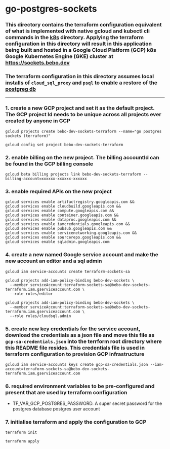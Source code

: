 # go-postgres-sockets

### This directory contains the terraform configuration equivalent of what is implemented with native gcloud and kubectl cli commands in the [k8s](https://github.com/bebo-dot-dev/go-postgres-sockets/tree/main/cmd/go-postgres-sockets/k8s) directory. Applying the terraform configuration in this directory will result in this application being built and hosted in a Google Cloud Platform (GCP) k8s Google Kubernetes Engine (GKE) cluster at https://sockets.bebo.dev

### The terraform configuration in this directory assumes local installs of `cloud_sql_proxy` and `psql` to enable a restore of the [postgreg db](https://github.com/bebo-dot-dev/go-postgres-sockets/blob/main/postgres/notifications_db_backup.sql)
---
### 1. create a new GCP project and set it as the default project. The GCP project Id needs to be unique across all projects ever created by anyone in GCP
```
gcloud projects create bebo-dev-sockets-terraform --name="go postgres sockets (terraform)"

gcloud config set project bebo-dev-sockets-terraform
```
### 2. enable billing on the new project. The billing accountId can be found in the GCP billing console
```
gcloud beta billing projects link bebo-dev-sockets-terraform --billing-account=xxxxxx-xxxxxx-xxxxxx
```
### 3. enable required APIs on the new project
```
gcloud services enable artifactregistry.googleapis.com &&
gcloud services enable cloudbuild.googleapis.com &&
gcloud services enable compute.googleapis.com &&
gcloud services enable container.googleapis.com &&
gcloud services enable dataproc.googleapis.com &&
gcloud services enable iamcredentials.googleapis.com &&
gcloud services enable pubsub.googleapis.com &&
gcloud services enable servicenetworking.googleapis.com &&
gcloud services enable sourcerepo.googleapis.com &&
gcloud services enable sqladmin.googleapis.com
```
### 4. create a new named Google service account and make the new account an editor and a sql admin
```
gcloud iam service-accounts create terraform-sockets-sa

gcloud projects add-iam-policy-binding bebo-dev-sockets \
  --member serviceAccount:terraform-sockets-sa@bebo-dev-sockets-terraform.iam.gserviceaccount.com \
  --role roles/editor

gcloud projects add-iam-policy-binding bebo-dev-sockets \
  --member serviceAccount:terraform-sockets-sa@bebo-dev-sockets-terraform.iam.gserviceaccount.com \
  --role roles/cloudsql.admin
```
### 5. create new key credentials for the service account, download the credentials as a json file and move this file as `gcp-sa-credentials.json` into the terrform root directory where this README file resides. This credentials file is used in terraform configuration to provision GCP infrastructure
```
gcloud iam service-accounts keys create gcp-sa-credentials.json --iam-account=terraform-sockets-sa@bebo-dev-sockets-terraform.iam.gserviceaccount.com
```
### 6. required environment variables to be pre-configured and present that are used by terraform configuration

* TF_VAR_GCP_POSTGRES_PASSWORD. A super secret password for the postgres database postgres user account

### 7. initialise terraform and apply the configuration to GCP
```
terraform init

terraform apply
```